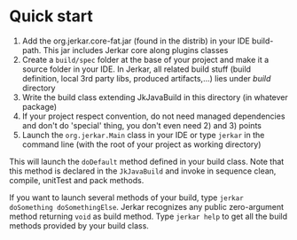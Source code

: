 # Quick start

1. Add the org.jerkar.core-fat.jar (found in the distrib) in your IDE build-path. This jar includes Jerkar core along plugins classes
2. Create a `build/spec` folder at the base of your project and make it a source folder in your IDE. In Jerkar, all related build stuff (build definition, local 3rd party libs, produced artifacts,...) lies under *build* directory
3. Write the build class extending JkJavaBuild in this directory (in whatever package)
4. If your project respect convention, do not need managed dependencies and don't do 'special' thing, you don't even need 2) and 3) points
5. Launch the `org.jerkar.Main` class in your IDE or type `jerkar` in the command line (with the root of your project as working directory)

This will launch the `doDefault` method defined in your build class. Note that this method is declared in the `JkJavaBuild` and invoke in sequence clean, compile, unitTest and pack methods.

If you want to launch several methods of your build, type `jerkar doSomething doSomethingElse`. Jerkar recognizes any public zero-argument method returning `void` as build method.
Type `jerkar help` to get all the build methods provided by your build class. 
  
